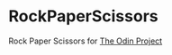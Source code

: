 # RockPaperScissors
Rock Paper Scissors for [The Odin Project](http://www.theodinproject.com/courses/web-development-101/lessons/html-css)
